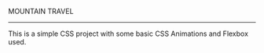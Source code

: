 MOUNTAIN TRAVEL

___________________________________________________


This is a simple CSS project with some basic CSS Animations and Flexbox used. 